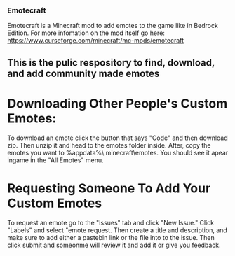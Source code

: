 ### Emotecraft
Emotecraft is a Minecraft mod to add emotes to the game like in Bedrock Edition. For more infomation on the mod itself go here:
https://www.curseforge.com/minecraft/mc-mods/emotecraft

## This is the pulic respository to find, download, and add community made emotes

# Downloading Other People's Custom Emotes:
To download an emote click the button that says "Code" and then download zip. Then unzip it and head to the emotes folder inside. After, copy the emotes you want to  %appdata%\\.minecraft\emotes. You should see it apear ingame in the "All Emotes" menu.

# Requesting Someone To Add Your Custom Emotes
To request an emote go to the "Issues" tab and click "New Issue." Click "Labels" and select "emote request. Then create a title and description, and make sure to add either a pastebin link or the file into to the issue. Then click submit and someonme will review it and add it or give you feedback.
